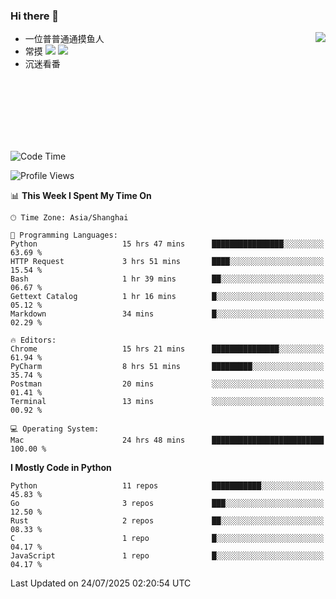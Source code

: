 ### Hi there 👋


<a href="https://github.com/yanlc39">
  <img align="right" src="https://github-readme-stats.vercel.app/api?username=yanlc39&show_icons=true&hide_border=true&icon_color=586069&title_color=a0a9af">
</a>

- 一位普普通通摸鱼人
- 常摸 ![](https://img.shields.io/badge/-Python-3e74a2?style=flat-square&logo=Python&logoColor=fff) ![](https://img.shields.io/badge/-C%2B%2B-brightgreen?style=flat-square)
- 沉迷看番



<br><br><br><br><br><br>


<!--START_SECTION:waka-->
![Code Time](http://img.shields.io/badge/Code%20Time-1%2C461%20hrs%2037%20mins-blue)

![Profile Views](http://img.shields.io/badge/Profile%20Views-0-blue)

📊 **This Week I Spent My Time On** 

```text
🕑︎ Time Zone: Asia/Shanghai

💬 Programming Languages: 
Python                   15 hrs 47 mins      ████████████████░░░░░░░░░   63.69 % 
HTTP Request             3 hrs 51 mins       ████░░░░░░░░░░░░░░░░░░░░░   15.54 % 
Bash                     1 hr 39 mins        ██░░░░░░░░░░░░░░░░░░░░░░░   06.67 % 
Gettext Catalog          1 hr 16 mins        █░░░░░░░░░░░░░░░░░░░░░░░░   05.12 % 
Markdown                 34 mins             █░░░░░░░░░░░░░░░░░░░░░░░░   02.29 % 

🔥 Editors: 
Chrome                   15 hrs 21 mins      ███████████████░░░░░░░░░░   61.94 % 
PyCharm                  8 hrs 51 mins       █████████░░░░░░░░░░░░░░░░   35.74 % 
Postman                  20 mins             ░░░░░░░░░░░░░░░░░░░░░░░░░   01.41 % 
Terminal                 13 mins             ░░░░░░░░░░░░░░░░░░░░░░░░░   00.92 % 

💻 Operating System: 
Mac                      24 hrs 48 mins      █████████████████████████   100.00 % 
```

**I Mostly Code in Python** 

```text
Python                   11 repos            ███████████░░░░░░░░░░░░░░   45.83 % 
Go                       3 repos             ███░░░░░░░░░░░░░░░░░░░░░░   12.50 % 
Rust                     2 repos             ██░░░░░░░░░░░░░░░░░░░░░░░   08.33 % 
C                        1 repo              █░░░░░░░░░░░░░░░░░░░░░░░░   04.17 % 
JavaScript               1 repo              █░░░░░░░░░░░░░░░░░░░░░░░░   04.17 % 
```




 Last Updated on 24/07/2025 02:20:54 UTC
<!--END_SECTION:waka-->
